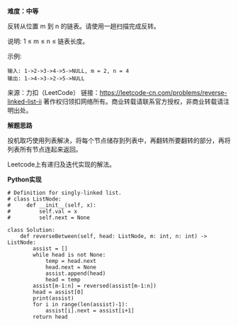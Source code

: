 **难度：中等**   

反转从位置 m 到 n 的链表。请使用一趟扫描完成反转。

说明:
1 ≤ m ≤ n ≤ 链表长度。

示例:
```
输入: 1->2->3->4->5->NULL, m = 2, n = 4
输出: 1->4->3->2->5->NULL
```
来源：力扣（LeetCode）
链接：https://leetcode-cn.com/problems/reverse-linked-list-ii
著作权归领扣网络所有。商业转载请联系官方授权，非商业转载请注明出处。    

**解题思路**   

投机取巧使用列表解决，将每个节点储存到列表中，再翻转所要翻转的部分，再将列表所有节点连起来返回。    

Leetcode上有递归及迭代实现的解法。   

**Python实现**   
```
# Definition for singly-linked list.
# class ListNode:
#     def __init__(self, x):
#         self.val = x
#         self.next = None

class Solution:
    def reverseBetween(self, head: ListNode, m: int, n: int) -> ListNode:
        assist = []
        while head is not None:
            temp = head.next
            head.next = None
            assist.append(head)
            head = temp
        assist[m-1:n] = reversed(assist[m-1:n])
        head = assist[0]
        print(assist)
        for i in range(len(assist)-1):
            assist[i].next = assist[i+1]
        return head
```